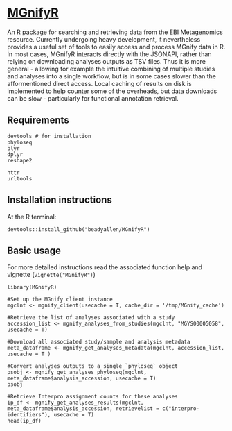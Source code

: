 # [MGnifyR](https://github.com/beadyallen/MGnifyR)

An R package for searching and retrieving data from the EBI Metagenomics resource. Currently undergoing heavy development, it nevertheless provides a useful set of tools to easily access and process MGnify data in R. In most cases, MGnifyR interacts directly with the JSONAPI, rather than relying on downloading analyses outputs as TSV files. Thus it is more general - allowing for example the intuitive combining of multiple studies and analyses into a single workflow, but is in some cases slower than the afformentioned direct access. Local caching of results on disk is implemented to help counter some of the overheads, but data downloads can be slow - particularly for functional annotation retrieval. 

## Requirements

```
devtools # for installation
phyloseq
plyr
dplyr
reshape2

httr
urltools
```

## Installation instructions
At the R terminal:
```
devtools::install_github("beadyallen/MGnifyR")
```


## Basic usage
For more detailed instructions read the associated function help and vignette (`vignette("MGnifyR")`)

```
library(MGnifyR)

#Set up the MGnify client instance
mgclnt <- mgnify_client(usecache = T, cache_dir = '/tmp/MGnify_cache')

#Retrieve the list of analyses associated with a study
accession_list <- mgnify_analyses_from_studies(mgclnt, "MGYS00005058", usecache = T)

#Download all associated study/sample and analysis metadata
meta_dataframe <- mgnify_get_analyses_metadata(mgclnt, accession_list, usecache = T )

#Convert analyses outputs to a single `phyloseq` object
psobj <- mgnify_get_analyses_phyloseq(mgclnt, meta_dataframe$analysis_accession, usecache = T)
psobj

#Retrieve Interpro assignment counts for these analyses
ip_df <- mgnify_get_analyses_results(mgclnt, meta_dataframe$analysis_accession, retrievelist = c("interpro-identifiers"), usecache = T)
head(ip_df)
```


